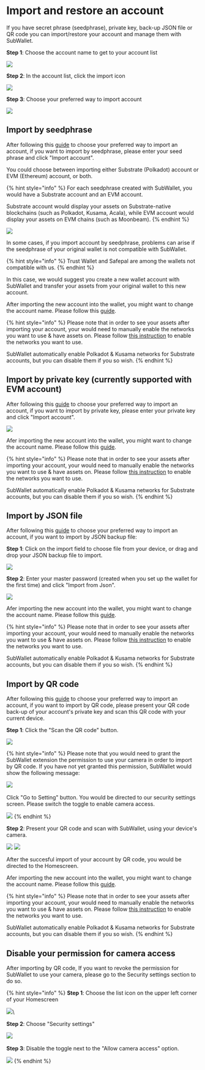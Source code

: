 # Import and restore an account

If you have secret phrase (seedphrase), private key, back-up JSON file or QR code you can import/restore your account and manage them with SubWallet.

**Step 1**: Choose the account name to get to your account list

![](<../../.gitbook/assets/image (12).png>)

**Step 2**: In the account list, click the import icon&#x20;

![](<../../.gitbook/assets/image (17).png>)

**Step 3**: Choose your preferred way to import account

![](<../../.gitbook/assets/image (15).png>)



## Import by seedphrase

After following this [guide](broken-reference) to choose your preferred way to import an account, if you want to import by seedphrase, please enter your seed phrase and click "Import account".&#x20;

You could choose between importing either Substrate (Polkadot) account or EVM (Ethereum) account, or both.&#x20;

{% hint style="info" %}
For each seedphrase created with SubWallet, you would have a Substrate account and an EVM account.&#x20;

Substrate account would display your assets on Substrate-native blockchains (such as Polkadot, Kusama, Acala), while EVM account would display your assets on EVM chains (such as Moonbeam).&#x20;
{% endhint %}

![](<../../.gitbook/assets/image (25).png>)

In some cases, if you import account by seedphrase, problems can arise if the seedphrase of your original wallet is not compatible with SubWallet.&#x20;

{% hint style="info" %}
Trust Wallet and Safepal are among the wallets not compatible with us.&#x20;
{% endhint %}

In this case, we would suggest you create a new wallet account with SubWallet and transfer your assets from your original wallet to this new account.&#x20;

After importing the new account into the wallet, you might want to change the account name. Please follow this [guide](broken-reference).

{% hint style="info" %}
Please note that in order to see your assets after importing your account, your would need to manually enable the networks you want to use & have assets on. Please follow [this instruction](broken-reference) to enable the networks you want to use.

SubWallet automatically enable Polkadot & Kusama networks for Substrate accounts, but you can disable them if you so wish.&#x20;
{% endhint %}

##

## Import by private key (currently supported with EVM account)

After following this [guide](broken-reference) to choose your preferred way to import an account, if you want to import by private key, please enter your  private key and click "Import account".

![](<../../.gitbook/assets/image (1).png>)

Afer importing the new account into the wallet, you might want to change the account name. Please follow this [guide](broken-reference).

{% hint style="info" %}
Please note that in order to see your assets after importing your account, your would need to manually enable the networks you want to use & have assets on. Please follow [this instruction](broken-reference) to enable the networks you want to use.

SubWallet automatically enable Polkadot & Kusama networks for Substrate accounts, but you can disable them if you so wish.
{% endhint %}

##

## Import by JSON file

After following this [guide](broken-reference) to choose your preferred way to import an account, if you want to import by JSON backup file:

**Step 1**: Click on the import field to choose file from your device, or drag and drop your JSON backup file to import.

![](<../../.gitbook/assets/image (10).png>)

**Step 2**: Enter your master password (created when you set up the wallet for the first time) and click "Import from Json".&#x20;

![](<../../.gitbook/assets/image (23).png>)

Afer importing the new account into the wallet, you might want to change the account name. Please follow this [guide](broken-reference).

{% hint style="info" %}
Please note that in order to see your assets after importing your account, your would need to manually enable the networks you want to use & have assets on. Please follow [this instruction](broken-reference) to enable the networks you want to use.

SubWallet automatically enable Polkadot & Kusama networks for Substrate accounts, but you can disable them if you so wish.
{% endhint %}

##

## Import by QR code

After following this [guide](broken-reference) to choose your preferred way to import an account, if you want to import by QR code, please present your QR code back-up of your account's private key and scan this QR code with your current device.&#x20;



**Step 1**: Click the "Scan the QR code" button.

![](<../../.gitbook/assets/image (20).png>)

{% hint style="info" %}
Please note that you would need to grant the SubWallet extension the permission to use your camera in order to import by QR code. If you have not yet granted this permission, SubWallet would show the following message:

![](<../../.gitbook/assets/image (7).png>)\
\
Click "Go to Setting" button. You would be directed to our security settings screen. Please switch the toggle to enable camera access.&#x20;

![](<../../.gitbook/assets/image (24).png>)
{% endhint %}



**Step 2**: Present your QR code and scan with SubWallet, using your device's camera.&#x20;

![](../../.gitbook/assets/image.png) ![](broken-reference)

After the succesful import of your account by QR code, you would be directed to the Homescreen.&#x20;

Afer importing the new account into the wallet, you might want to change the account name. Please follow this [guide](broken-reference).

{% hint style="info" %}
Please note that in order to see your assets after importing your account, your would need to manually enable the networks you want to use & have assets on. Please follow [this instruction](broken-reference) to enable the networks you want to use.

SubWallet automatically enable Polkadot & Kusama networks for Substrate accounts, but you can disable them if you so wish.
{% endhint %}

## Disable your permission for camera access

After importing by QR code, If you want to revoke the permission for SubWallet to use your camera, please go to the Security settings section to do so.

{% hint style="info" %}
**Step 1**: Choose the list icon on the upper left corner of your Homescreen

![](<../../.gitbook/assets/image (22).png>)\


**Step 2**: Choose "Security settings"

![](<../../.gitbook/assets/image (13).png>)\
\
**Step 3**: Disable the toggle next to the "Allow camera access" option.&#x20;

![](<../../.gitbook/assets/image (26).png>)
{% endhint %}
